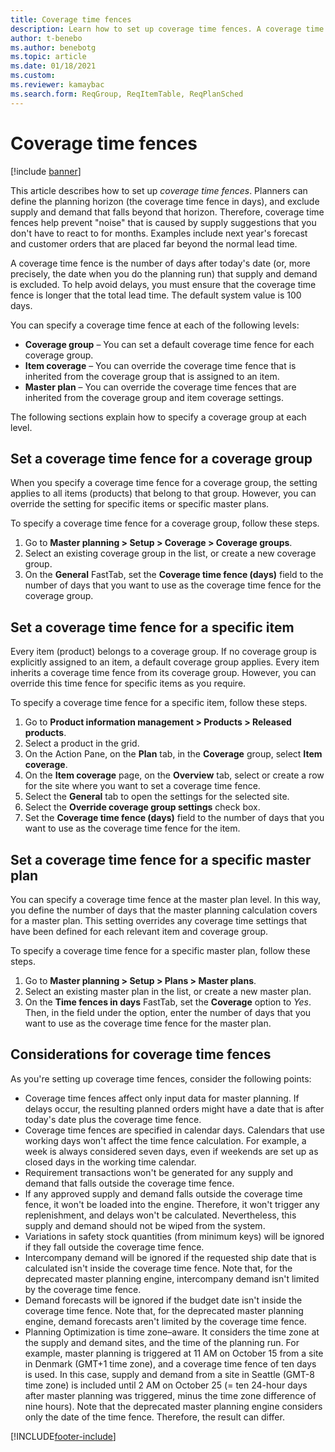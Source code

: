 ```yaml
---
title: Coverage time fences
description: Learn how to set up coverage time fences. A coverage time fence indicates your planning horizon and limit including definitions for coverage time fence levels.
author: t-benebo
ms.author: benebotg
ms.topic: article
ms.date: 01/18/2021
ms.custom: 
ms.reviewer: kamaybac
ms.search.form: ReqGroup, ReqItemTable, ReqPlanSched
---
```


# Coverage time fences

[!include [banner](../../includes/banner.md)]

This article describes how to set up *coverage time fences*. Planners can define the planning horizon (the coverage time fence in days), and exclude supply and demand that falls beyond that horizon. Therefore, coverage time fences help prevent "noise" that is caused by supply suggestions that you don't have to react to for months. Examples include next year's forecast and customer orders that are placed far beyond the normal lead time.

A coverage time fence is the number of days after today's date (or, more precisely, the date when you do the planning run) that supply and demand is excluded. To help avoid delays, you must ensure that the coverage time fence is longer that the total lead time. The default system value is 100 days.

You can specify a coverage time fence at each of the following levels:

- **Coverage group** – You can set a default coverage time fence for each coverage group.
- **Item coverage** – You can override the coverage time fence that is inherited from the coverage group that is assigned to an item.
- **Master plan** – You can override the coverage time fences that are inherited from the coverage group and item coverage settings.

The following sections explain how to specify a coverage group at each level.

## Set a coverage time fence for a coverage group

When you specify a coverage time fence for a coverage group, the setting applies to all items (products) that belong to that group. However, you can override the setting for specific items or specific master plans.

To specify a coverage time fence for a coverage group, follow these steps.

1. Go to **Master planning \> Setup \> Coverage \> Coverage groups**.
1. Select an existing coverage group in the list, or create a new coverage group.
1. On the **General** FastTab, set the **Coverage time fence (days)** field to the number of days that you want to use as the coverage time fence for the coverage group.

## Set a coverage time fence for a specific item

Every item (product) belongs to a coverage group. If no coverage group is explicitly assigned to an item, a default coverage group applies. Every item inherits a coverage time fence from its coverage group. However, you can override this time fence for specific items as you require.

To specify a coverage time fence for a specific item, follow these steps.

1. Go to **Product information management \> Products \> Released products**.
1. Select a product in the grid.
1. On the Action Pane, on the **Plan** tab, in the **Coverage** group, select **Item coverage**.
1. On the **Item coverage** page, on the **Overview** tab, select or create a row for the site where you want to set a coverage time fence.
1. Select the **General** tab to open the settings for the selected site.
1. Select the **Override coverage group settings** check box.
1. Set the **Coverage time fence (days)** field to the number of days that you want to use as the coverage time fence for the item.

## Set a coverage time fence for a specific master plan

You can specify a coverage time fence at the master plan level. In this way, you define the number of days that the master planning calculation covers for a master plan. This setting overrides any coverage time settings that have been defined for each relevant item and coverage group.

To specify a coverage time fence for a specific master plan, follow these steps.

1. Go to **Master planning \> Setup \> Plans \> Master plans**.
1. Select an existing master plan in the list, or create a new master plan.
1. On the **Time fences in days** FastTab, set the **Coverage** option to *Yes*. Then, in the field under the option, enter the number of days that you want to use as the coverage time fence for the master plan.

## Considerations for coverage time fences

As you're setting up coverage time fences, consider the following points:

- Coverage time fences affect only input data for master planning. If delays occur, the resulting planned orders might have a date that is after today's date plus the coverage time fence.
- Coverage time fences are specified in calendar days. Calendars that use working days won't affect the time fence calculation. For example, a week is always considered seven days, even if weekends are set up as closed days in the working time calendar.
- Requirement transactions won't be generated for any supply and demand that falls outside the coverage time fence.
- If any approved supply and demand falls outside the coverage time fence, it won't be loaded into the engine. Therefore, it won't trigger any replenishment, and delays won't be calculated. Nevertheless, this supply and demand should not be wiped from the system.
- Variations in safety stock quantities (from minimum keys) will be ignored if they fall outside the coverage time fence.
- Intercompany demand will be ignored if the requested ship date that is calculated isn't inside the coverage time fence. Note that, for the deprecated master planning engine, intercompany demand isn't limited by the coverage time fence.
- Demand forecasts will be ignored if the budget date isn't inside the coverage time fence. Note that, for the deprecated master planning engine, demand forecasts aren't limited by the coverage time fence.
- Planning Optimization is time zone–aware. It considers the time zone at the supply and demand sites, and the time of the planning run. For example, master planning is triggered at 11 AM on October 15 from a site in Denmark (GMT+1 time zone), and a coverage time fence of ten days is used. In this case, supply and demand from a site in Seattle (GMT-8 time zone) is included until 2 AM on October 25 (= ten 24-hour days after master planning was triggered, minus the time zone difference of nine hours). Note that the deprecated master planning engine considers only the date of the time fence. Therefore, the result can differ.


[!INCLUDE[footer-include](../../../includes/footer-banner.md)]